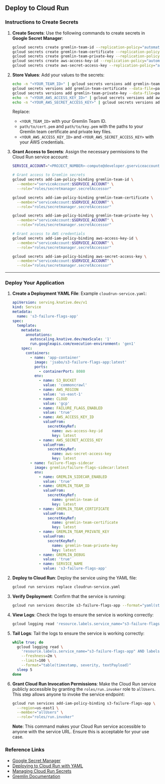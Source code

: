 ## Deploy to Cloud Run

### Instructions to Create Secrets

1. **Create Secrets**:
   Use the following commands to create secrets in **Google Secret Manager**:
   ```bash
   gcloud secrets create gremlin-team-id --replication-policy="automatic"
   gcloud secrets create gremlin-team-certificate --replication-policy="automatic"
   gcloud secrets create gremlin-team-private-key --replication-policy="automatic"
   gcloud secrets create aws-access-key-id --replication-policy="automatic"
   gcloud secrets create aws-secret-access-key --replication-policy="automatic"
   ```

2. **Store Values**:
   Add your values to the secrets:
   ```bash
   echo -n "<YOUR_TEAM_ID>" | gcloud secrets versions add gremlin-team-id --data-file=-
   gcloud secrets versions add gremlin-team-certificate --data-file=path/to/cert.pem
   gcloud secrets versions add gremlin-team-private-key --data-file=path/to/key.pem
   echo -n "<YOUR_AWS_ACCESS_KEY_ID>" | gcloud secrets versions add aws-access-key-id --data-file=-
   echo -n "<YOUR_AWS_SECRET_ACCESS_KEY>" | gcloud secrets versions add aws-secret-access-key --data-file=-
   ```

   Replace:
   - `<YOUR_TEAM_ID>` with your Gremlin Team ID.
   - `path/to/cert.pem` and `path/to/key.pem` with the paths to your Gremlin team certificate and private key files.
   - `<YOUR_AWS_ACCESS_KEY_ID>` and `<YOUR_AWS_SECRET_ACCESS_KEY>` with your AWS credentials.

3. **Grant Access to Secrets**:
   Assign the necessary permissions to the Cloud Run service account:
   ```bash
   SERVICE_ACCOUNT="<PROJECT_NUMBER>-compute@developer.gserviceaccount.com" # Replace with your project number

   # Grant access to Gremlin secrets
   gcloud secrets add-iam-policy-binding gremlin-team-id \
     --member="serviceAccount:$SERVICE_ACCOUNT" \
     --role="roles/secretmanager.secretAccessor"

   gcloud secrets add-iam-policy-binding gremlin-team-certificate \
     --member="serviceAccount:$SERVICE_ACCOUNT" \
     --role="roles/secretmanager.secretAccessor"

   gcloud secrets add-iam-policy-binding gremlin-team-private-key \
     --member="serviceAccount:$SERVICE_ACCOUNT" \
     --role="roles/secretmanager.secretAccessor"

   # Grant access to AWS credentials
   gcloud secrets add-iam-policy-binding aws-access-key-id \
     --member="serviceAccount:$SERVICE_ACCOUNT" \
     --role="roles/secretmanager.secretAccessor"

   gcloud secrets add-iam-policy-binding aws-secret-access-key \
     --member="serviceAccount:$SERVICE_ACCOUNT" \
     --role="roles/secretmanager.secretAccessor"
   ```

---

### Deploy Your Application

1. **Create a Deployment YAML File**:
   Example `cloudrun-service.yaml`:
   ```yaml
   apiVersion: serving.knative.dev/v1
   kind: Service
   metadata:
     name: 's3-failure-flags-app'
   spec:
     template:
       metadata:
         annotations:
           autoscaling.knative.dev/maxScale: '1'
           run.googleapis.com/execution-environment: 'gen1'
       spec:
         containers:
           - name: 'app-container'
             image: 'jsabo/s3-failure-flags-app:latest'
             ports:
               - containerPort: 8080
             env:
               - name: S3_BUCKET
                 value: 'commoncrawl'
               - name: AWS_REGION
                 value: 'us-east-1'
               - name: CLOUD
                 value: 'gcp'
               - name: FAILURE_FLAGS_ENABLED
                 value: 'true'
               - name: AWS_ACCESS_KEY_ID
                 valueFrom:
                   secretKeyRef:
                     name: aws-access-key-id
                     key: latest
               - name: AWS_SECRET_ACCESS_KEY
                 valueFrom:
                   secretKeyRef:
                     name: aws-secret-access-key
                     key: latest
           - name: failure-flags-sidecar
             image: gremlin/failure-flags-sidecar:latest
             env:
               - name: GREMLIN_SIDECAR_ENABLED
                 value: 'true'
               - name: GREMLIN_TEAM_ID
                 valueFrom:
                   secretKeyRef:
                     name: gremlin-team-id
                     key: latest
               - name: GREMLIN_TEAM_CERTIFICATE
                 valueFrom:
                   secretKeyRef:
                     name: gremlin-team-certificate
                     key: latest
               - name: GREMLIN_TEAM_PRIVATE_KEY
                 valueFrom:
                   secretKeyRef:
                     name: gremlin-team-private-key
                     key: latest
               - name: GREMLIN_DEBUG
                 value: 'true'
               - name: SERVICE_NAME
                 value: 's3-failure-flags-app'
   ```

2. **Deploy to Cloud Run**:
   Deploy the service using the YAML file:
   ```bash
   gcloud run services replace cloudrun-service.yaml
   ```

3. **Verify Deployment**:
   Confirm that the service is running:
   ```bash
   gcloud run services describe s3-failure-flags-app --format="yaml(status.conditions)"
   ```

4. **View Logs**:
   Check the logs to ensure the service is working correctly:
   ```bash
   gcloud logging read 'resource.labels.service_name="s3-failure-flags-app"' --limit=100 --freshness=2m
   ```

5. **Tail Logs**:
   Tail the logs to ensure the service is working correctly:
   ```bash
   while true; do
     gcloud logging read \
       'resource.labels.service_name="s3-failure-flags-app" AND labels.container_name="failure-flags-sidecar"' \
       --freshness=2m \
       --limit=100 \
       --format="table(timestamp, severity, textPayload)"
     sleep 5
   done
   ```

6. **Grant Cloud Run Invocation Permissions**:
   Make the Cloud Run service publicly accessible by granting the `roles/run.invoker` role to `allUsers`. This step allows anyone to invoke the service endpoint:
   ```bash
   gcloud run services add-iam-policy-binding s3-failure-flags-app \
     --region=us-east1 \
     --member="allUsers" \
     --role="roles/run.invoker"
   ```

   **Note**: This command makes your Cloud Run service accessible to anyone with the service URL. Ensure this is acceptable for your use case.

### Reference Links
- [Google Secret Manager](https://cloud.google.com/secret-manager/docs)
- [Deploying to Cloud Run with YAML](https://cloud.google.com/run/docs/deploying#yaml)
- [Managing Cloud Run Secrets](https://cloud.google.com/run/docs/configuring/secrets)
- [Gremlin Documentation](https://www.gremlin.com/docs/)

